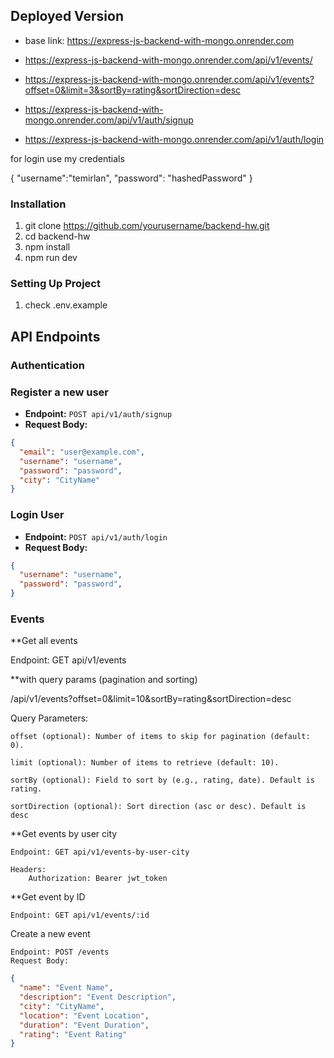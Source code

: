 ## Deployed Version 
- base link: https://express-js-backend-with-mongo.onrender.com

- https://express-js-backend-with-mongo.onrender.com/api/v1/events/

- https://express-js-backend-with-mongo.onrender.com/api/v1/events?offset=0&limit=3&sortBy=rating&sortDirection=desc

- https://express-js-backend-with-mongo.onrender.com/api/v1/auth/signup

- https://express-js-backend-with-mongo.onrender.com/api/v1/auth/login

for login use my credentials

{
    "username":"temirlan",
    "password": "hashedPassword"
}


### Installation

1. git clone https://github.com/yourusername/backend-hw.git
2. cd backend-hw
3. npm install
4. npm run dev

### Setting Up Project

1. check .env.example


## API Endpoints

### Authentication

### Register a new user

- **Endpoint:** `POST api/v1/auth/signup`
- **Request Body:**

```json
{
  "email": "user@example.com",
  "username": "username",
  "password": "password",
  "city": "CityName"
}
```
### Login User

- **Endpoint:** `POST api/v1/auth/login`
- **Request Body:**

```json
{
  "username": "username",
  "password": "password",
}
```

### Events

**Get all events

Endpoint: GET api/v1/events

**with query params (pagination and sorting)

/api/v1/events?offset=0&limit=10&sortBy=rating&sortDirection=desc

Query Parameters:

    offset (optional): Number of items to skip for pagination (default: 0).

    limit (optional): Number of items to retrieve (default: 10).

    sortBy (optional): Field to sort by (e.g., rating, date). Default is rating.

    sortDirection (optional): Sort direction (asc or desc). Default is desc

**Get events by user city

    Endpoint: GET api/v1/events-by-user-city

    Headers:
        Authorization: Bearer jwt_token

**Get event by ID

    Endpoint: GET api/v1/events/:id

Create a new event

    Endpoint: POST /events
    Request Body:

```json
{
  "name": "Event Name",
  "description": "Event Description",
  "city": "CityName",
  "location": "Event Location",
  "duration": "Event Duration",
  "rating": "Event Rating"
}
```